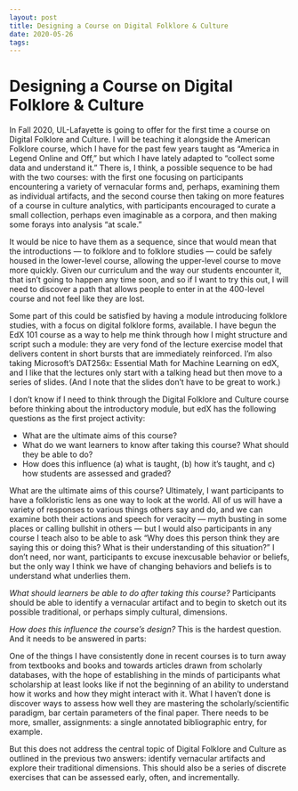 ```yaml
---
layout: post
title: Designing a Course on Digital Folklore & Culture 
date: 2020-05-26
tags: 
---
```




# Designing a Course on Digital Folklore & Culture

In Fall 2020, UL-Lafayette is going to offer for the first time a course on Digital Folklore and Culture. I will be teaching it alongside the American Folklore course, which I have for the past few years taught as “America in Legend Online and Off,” but which I have lately adapted to “collect some data and understand it.” There is, I think, a possible sequence to be had with the two courses: with the first one focusing on participants encountering a variety of vernacular forms and, perhaps, examining them as individual artifacts, and the second course then taking on more features of a course in culture analytics, with participants encouraged to curate a small collection, perhaps even imaginable as a corpora, and then making some forays into analysis “at scale.”

It would be nice to have them as a sequence, since that would mean that the introductions — to folklore and to folklore studies — could be safely housed in the lower-level course, allowing the upper-level course to move more quickly. Given our curriculum and the way our students encounter it, that isn’t going to happen any time soon, and so if I want to try this out, I will need to discover a path that allows people to enter in at the 400-level course and not feel like they are lost.

Some part of this could be satisfied by having a module introducing folklore studies, with a focus on digital folklore forms, available. I have begun the EdX 101 course as a way to help me think through how I might structure and script such a module: they are very fond of the lecture exercise model that delivers content in short bursts that are immediately reinforced. I’m also taking Microsoft’s DAT256x: Essential Math for Machine Learning on edX, and I like that the lectures only start with a talking head but then move to a series of slides. (And I note that the slides don’t have to be great to work.)

I don’t know if I need to think through the Digital Folklore and Culture course before thinking about the introductory module, but edX has the following questions as the first project activity:

- What are the ultimate aims of this course?
- What do we want learners to know after taking this course? What should they be able to do?
- How does this influence (a) what is taught, (b) how it’s taught, and c) how students are assessed and graded?

What are the ultimate aims of this course? Ultimately, I want participants to have a folkloristic lens as one way to look at the world. All of us will have a variety of responses to various things others say and do, and we can examine both their actions and speech for veracity — myth busting in some places or calling bullshit in others — but I would also participants in any course I teach also to be able to ask “Why does this person think they are saying this or doing this? What is their understanding of this situation?” I don’t need, nor want, participants to excuse inexcusable behavior or beliefs, but the only way I think we have of changing behaviors and beliefs is to understand what underlies them.

*What should learners be able to do after taking this course?* Participants should be able to identify a vernacular artifact and to begin to sketch out its possible traditional, or perhaps simply cultural, dimensions.

*How does this influence the course’s design?* This is the hardest question. And it needs to be answered in parts:

One of the things I have consistently done in recent courses is to turn away from textbooks and books and towards articles drawn from scholarly databases, with the hope of establishing in the minds of participants what scholarship at least looks like if not the beginning of an ability to understand how it works and how they might interact with it. What I haven’t done is discover ways to assess how well they are mastering the scholarly/scientific paradigm, bar certain parameters of the final paper. There needs to be more, smaller, assignments: a single annotated bibliographic entry, for example.

But this does not address the central topic of Digital Folklore and Culture as outlined in the previous two answers: identify vernacular artifacts and explore their traditional dimensions. This should also be a series of discrete exercises that can be assessed early, often, and incrementally.